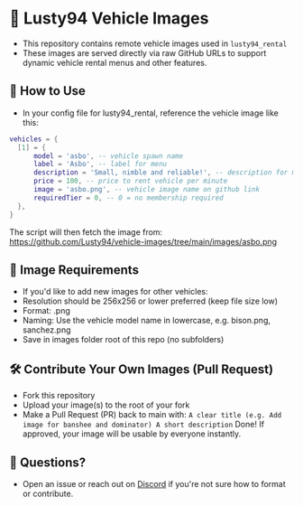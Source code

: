 # 🚗 Lusty94 Vehicle Images

- This repository contains remote vehicle images used in ``lusty94_rental``
- These images are served directly via raw GitHub URLs to support dynamic vehicle rental menus and other features.




## 🔧 How to Use

- In your config file for lusty94_rental, reference the vehicle image like this:

```lua
vehicles = {
  [1] = { 
      model = 'asbo', -- vehicle spawn name
      label = 'Asbo', -- label for menu
      description = 'Small, nimble and reliable!', -- description for menu
      price = 100, -- price to rent vehicle per minute
      image = 'asbo.png', -- vehicle image name on github link
      requiredTier = 0, -- 0 = no membership required
  },
}
```

The script will then fetch the image from:
https://github.com/Lusty94/vehicle-images/tree/main/images/asbo.png

## 🧾 Image Requirements
- If you'd like to add new images for other vehicles:
- Resolution should be 256x256 or lower preferred (keep file size low)
- Format: .png
- Naming: Use the vehicle model name in lowercase, e.g. bison.png, sanchez.png
- Save in images folder root of this repo (no subfolders)


## 🛠️ Contribute Your Own Images (Pull Request)

- Fork this repository
- Upload your image(s) to the root of your fork
- Make a Pull Request (PR) back to main with:
``
A clear title (e.g. Add image for banshee and dominator)
A short description
``
Done! If approved, your image will be usable by everyone instantly.


## 💬 Questions?
- Open an issue or reach out on [Discord](https://discord.gg/BJGFrThmA8) if you're not sure how to format or contribute.
